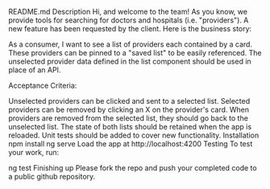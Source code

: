 README.md
Description
Hi, and welcome to the team! As you know, we provide tools for searching for doctors and hospitals (i.e. "providers"). A new feature has been requested by the client. Here is the business story:

As a consumer, I want to see a list of providers each contained by a card. These providers can be pinned to a "saved list" to be easily referenced. The unselected provider data defined in the list component should be used in place of an API.

Acceptance Criteria:

Unselected providers can be clicked and sent to a selected list.
Selected providers can be removed by clicking an X on the provider's card.
When providers are removed from the selected list, they should go back to the unselected list.
The state of both lists should be retained when the app is reloaded.
Unit tests should be added to cover new functionality.
Installation
npm install
ng serve
Load the app at http://localhost:4200
Testing
To test your work, run:

ng test
Finishing up
Please fork the repo and push your completed code to a public github repository.
